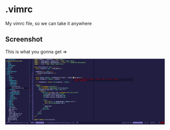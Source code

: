 # .vimrc

My vimrc file, so we can take it anywhere

## Screenshot

This is what you gonna get =>

![screenshot](./screenshot.png)
